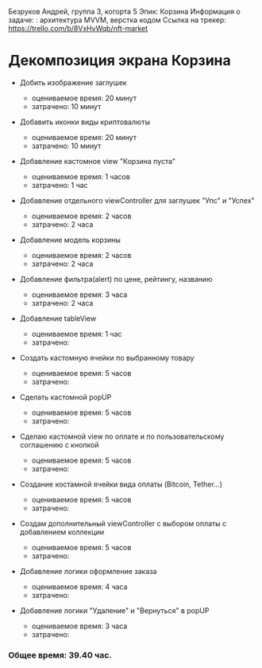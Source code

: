 Безруков Андрей, группа 3, когорта 5
Эпик: Корзина 
Информация о задаче: : архитектура MVVM, верстка кодом
Ссылка на трекер: https://trello.com/b/8VxHvWqb/nft-market

# Декомпозиция экрана Корзина

- Добить изображение заглушек
    - оцениваемое время: 20 минут 
    - затрачено: 10 минут 
    
- Добавить иконки виды криптовалюты
    - оцениваемое время: 20 минут 
    - затрачено: 10 минут 
    
- Добавление кастомное view "Корзина пуста"
    - оцениваемое время: 1 часов
    - затрачено: 1 час 
    
- Добавление отдельного viewController для заглушек "Упс" и "Успех"
    - оцениваемое время: 2 часов
    - затрачено: 2 часа
    
- Добавление модель корзины
    - оцениваемое время: 2 часов
    - затрачено: 2 часа
    
- Добавление фильтра(alert) по цене, рейтингу, названию
    - оцениваемое время: 3 часа
    - затрачено: 2 часа 
    
- Добавление tableView
    - оцениваемое время: 1 час
    - затрачено:

- Создать кастомную ячейки по выбранному товару
    - оцениваемое время: 5 часов
    - затрачено: 
    
- Сделать кастомной popUP 
    - оцениваемое время: 5 часов
    - затрачено:

- Сделаю кастомной view по оплате и по пользовательскому соглашению с кнопкой
    - оцениваемое время: 5 часов
    - затрачено:
    
- Создание костамной ячейки вида оплаты (Bitcoin, Tether...)
    - оцениваемое время: 5 часов
    - затрачено: 
    
- Создам дополнительный viewController с выбором оплаты с добавлением коллекции
    - оцениваемое время: 5 часов
    - затрачено: 
    
- Добавление логики оформление заказа
    - оцениваемое время: 4 часа
    - затрачено: 
    
- Добавление логики "Удаление" и "Вернуться" в popUP
    - оцениваемое время: 3 часа
    - затрачено: 

### Общее время: 39.40 час.
